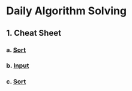 # Daily Algorithm Solving

## 1. Cheat Sheet

### a. [Sort](./cheatsheet/datastructure.md)

### b. [Input](./cheatsheet/input.md)


### c. [Sort](./cheatsheet/sort.md)

